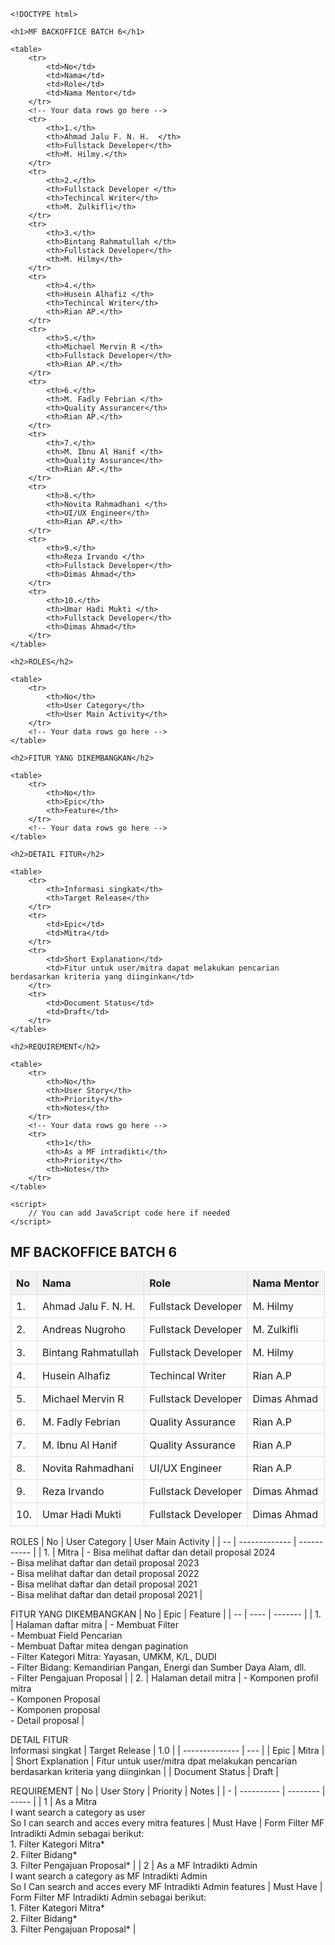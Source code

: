<!DOCTYPE html>
<html lang="en">
<head>
    <meta charset="UTF-8">
    <meta name="viewport" content="width=device-width, initial-scale=1.0">
    <title>Project Documentation</title>
    <style>
        table {
            border-collapse: collapse;
            width: 100%;
        }
        th, td {
            border: 1px solid #dddddd;
            text-align: left;
            padding: 8px;
        }
        th {
            background-color: #f2f2f2;
        }
    </style>
</head>
<body>

    <!DOCTYPE html>
<html lang="en">
<head>
    <meta charset="UTF-8">
    <meta name="viewport" content="width=device-width, initial-scale=1.0">
    <title>Project Documentation</title>
    <style>
        table {
            border-collapse: collapse;
            width: 100%;
        }
        th, td {
            border: 1px solid #dddddd;
            text-align: left;
            padding: 8px;
        }
        th {
            background-color: #f2f2f2;
        }
    </style>
</head>
<body>

    <h1>MF BACKOFFICE BATCH 6</h1>

    <table>
        <tr>
            <td>No</td>
            <td>Nama</td>
            <td>Role</td>
            <td>Nama Mentor</td>
        </tr>
        <!-- Your data rows go here -->
        <tr>
            <th>1.</th>
            <th>Ahmad Jalu F. N. H.	 </th>
            <th>Fullstack Developer</th>
            <th>M. Hilmy.</th>
        </tr>
        <tr>
            <th>2.</th>
            <th>Fullstack Developer </th>
            <th>Techincal Writer</th>
            <th>M. Zulkifli</th>
        </tr>
        <tr>
            <th>3.</th>
            <th>Bintang Rahmatullah </th>
            <th>Fullstack Developer</th>
            <th>M. Hilmy</th>
        </tr>
        <tr>
            <th>4.</th>
            <th>Husein Alhafiz </th>
            <th>Techincal Writer</th>
            <th>Rian AP.</th>
        </tr>
        <tr>
            <th>5.</th>
            <th>Michael Mervin R </th>
            <th>Fullstack Developer</th>
            <th>Rian AP.</th>
        </tr>
        <tr>
            <th>6.</th>
            <th>M. Fadly Febrian </th>
            <th>Quality Assurancer</th>
            <th>Rian AP.</th>
        </tr>
        <tr>
            <th>7.</th>
            <th>M. Ibnu Al Hanif </th>
            <th>Quality Assurance</th>
            <th>Rian AP.</th>
        </tr>
        <tr>
            <th>8.</th>
            <th>Novita Rahmadhani </th>
            <th>UI/UX Engineer</th>
            <th>Rian AP.</th>
        </tr>
        <tr>
            <th>9.</th>
            <th>Reza Irvando </th>
            <th>Fullstack Developer</th>
            <th>Dimas Ahmad</th>
        </tr>
        <tr>
            <th>10.</th>
            <th>Umar Hadi Mukti </th>
            <th>Fullstack Developer</th>
            <th>Dimas Ahmad</th>
        </tr>
    </table>

    <h2>ROLES</h2>

    <table>
        <tr>
            <th>No</th>
            <th>User Category</th>
            <th>User Main Activity</th>
        </tr>
        <!-- Your data rows go here -->
    </table>

    <h2>FITUR YANG DIKEMBANGKAN</h2>

    <table>
        <tr>
            <th>No</th>
            <th>Epic</th>
            <th>Feature</th>
        </tr>
        <!-- Your data rows go here -->
    </table>

    <h2>DETAIL FITUR</h2>

    <table>
        <tr>
            <th>Informasi singkat</th>
            <th>Target Release</th>
        </tr>
        <tr>
            <td>Epic</td>
            <td>Mitra</td>
        </tr>
        <tr>
            <td>Short Explanation</td>
            <td>Fitur untuk user/mitra dapat melakukan pencarian berdasarkan kriteria yang diinginkan</td>
        </tr>
        <tr>
            <td>Document Status</td>
            <td>Draft</td>
        </tr>
    </table>

    <h2>REQUIREMENT</h2>

    <table>
        <tr>
            <th>No</th>
            <th>User Story</th>
            <th>Priority</th>
            <th>Notes</th>
        </tr>
        <!-- Your data rows go here -->
        <tr>
            <th>1</th>
            <th>As a MF intradikti</th>
            <th>Priority</th>
            <th>Notes</th>
        </tr>
    </table>

    <script>
        // You can add JavaScript code here if needed
    </script>

</body>
</html>


</body>
</html>












## MF BACKOFFICE BATCH 6
| No | Nama | Role | Nama Mentor |
| -- | ---- | ---- | ----------- |
| 1. | Ahmad Jalu F. N. H. | Fullstack Developer |  M. Hilmy |
| 2. | Andreas Nugroho  | Fullstack Developer |  M. Zulkifli |
| 3. | Bintang Rahmatullah | Fullstack Developer |  M. Hilmy |
| 4. | Husein Alhafiz | Techincal Writer | Rian A.P |
| 5. | Michael Mervin R | Fullstack Developer |  Dimas Ahmad |
| 6. | M. Fadly Febrian | Quality Assurance | Rian A.P |
| 7. | M. Ibnu Al Hanif | Quality Assurance | Rian A.P |
| 8. | Novita Rahmadhani | UI/UX Engineer | Rian A.P |
| 9. | Reza Irvando | Fullstack Developer | Dimas Ahmad |
| 10. | Umar Hadi Mukti | Fullstack Developer | Dimas Ahmad |

ROLES
| No | User Category | User Main Activity |
| -- | ------------- | ----------- |
| 1. | Mitra | - Bisa melihat daftar dan detail proposal 2024 <br> - Bisa melihat daftar dan detail proposal 2023 <br> - Bisa melihat daftar dan detail proposal 2022 <br> - Bisa melihat daftar dan detail proposal 2021 <br>	- Bisa melihat daftar dan detail proposal 2021 |


FITUR YANG DIKEMBANGKAN
| No | Epic | Feature | 
| -- | ---- | ------- |
| 1. | Halaman daftar mitra | - Membuat Filter <br> - Membuat Field Pencarian <br> - Membuat Daftar mitea dengan pagination <br> - Filter Kategori Mitra: Yayasan, UMKM, K/L, DUDI <br> - Filter Bidang: Kemandirian Pangan, Energi dan Sumber Daya Alam, dll. <br> - Filter Pengajuan Proposal |
| 2. | Halaman detail mitra  | - Komponen profil mitra <br> - Komponen Proposal <br> - Komponen proposal <br> - Detail proposal |


DETAIL FITUR <br>
Informasi singkat
| Target Release | 1.0 | 
| -------------- | --- |
| Epic | Mitra |
| Short Explanation | Fitur untuk user/mitra dpat melakukan pencarian berdasarkan kriteria yang diinginkan | 
| Document Status | Draft |


REQUIREMENT
| No | User Story | Priority | Notes |
| - | ---------- | -------- | ----- |
| 1 | As a Mitra <br> I want search a category as user <br> So I can search and acces every mitra features | Must Have |  Form Filter MF Intradikti Admin sebagai berikut: <br> 1. Filter Kategori Mitra* <br> 2.	Filter Bidang* <br> 3.	Filter Pengajuan Proposal* |
| 2 | As a MF Intradikti Admin <br> I want search a category as MF Intradikti Admin <br> So I Can search and acces every MF Intradikti Admin features | Must Have | Form Filter MF Intradikti Admin sebagai berikut: <br> 1. Filter Kategori Mitra* <br> 2.	Filter Bidang* <br> 3.	Filter Pengajuan Proposal* |

